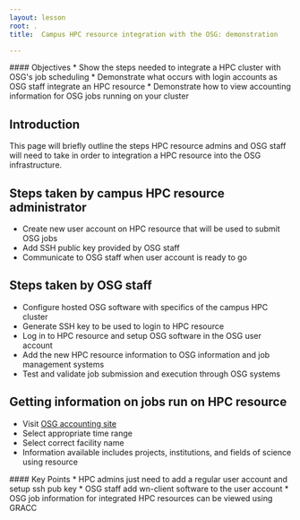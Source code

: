 ```yaml
---
layout: lesson
root: .
title:  Campus HPC resource integration with the OSG: demonstration

---
```


<div class="objectives" markdown="1">
#### Objectives
* Show the steps needed to integrate a HPC cluster with OSG's job scheduling
* Demonstrate what occurs with login accounts as OSG staff integrate an HPC resource
* Demonstrate how to view accounting information for OSG jobs running on your cluster
</div>

## Introduction

This page will briefly outline the steps HPC resource admins and OSG staff will
need to take in order to integration a HPC resource into the OSG infrastructure.

## Steps taken by campus HPC resource administrator
   * Create new user account on HPC resource that will be used to submit OSG jobs
   * Add SSH public key provided by OSG staff
   * Communicate to OSG staff when user account is ready to go

## Steps taken by OSG staff
   * Configure hosted OSG software with specifics of the campus HPC cluster
   * Generate SSH key to be used to login to HPC resource
   * Log in to HPC resource and setup OSG software in the OSG user account
   * Add the new HPC resource information to OSG information and job management systems
   * Test and validate job submission and execution through OSG systems

## Getting information on jobs run on HPC resource
   * Visit [OSG accounting site](https://gracc.opensciencegrid.org/dashboard/db/payload-jobs-summary?orgId=1)
   * Select appropriate time range 
   * Select correct facility name
   * Information available includes projects, institutions, and fields of science using resource


<div class="keypoints" markdown="1">
#### Key Points
* HPC admins just need to add a regular user account and setup ssh pub key
* OSG staff add wn-client software to the user account 
* OSG job information for integrated HPC resources can be viewed using GRACC
</div>

